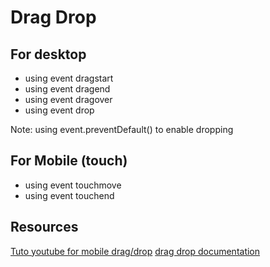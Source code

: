# Drag Drop

## For desktop
* using event dragstart
* using event dragend
* using event dragover
* using event drop

Note: using event.preventDefault() to enable dropping

## For Mobile (touch)
* using event touchmove
* using event touchend

## Resources
[Tuto youtube for mobile drag/drop](https://www.youtube.com/watch?v=OhF1m6Pgj4A)
[drag drop documentation](https://www.javascripttutorial.net/web-apis/javascript-drag-and-drop/)